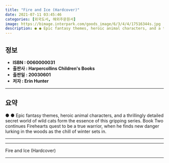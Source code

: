 ```yaml
---
title: "Fire and Ice (Hardcover)"
date: 2021-07-11 03:45:46
categories: [외국도서, 해외주문원서]
image: https://bimage.interpark.com/goods_image/6/3/4/4/17516344s.jpg
description: ● ● Epic fantasy themes, heroic animal characters, and a thrillingly detailed secret world of wild cats form the essence of this gripping series. Book Two con
---
```


## **정보**

- **ISBN : 0060000031**
- **출판사 : Harpercollins Children's Books**
- **출판일 : 20030601**
- **저자 : Erin Hunter**

------



## **요약**

●  ●  Epic fantasy themes, heroic animal characters, and a thrillingly detailed secret world of wild cats form the essence of this gripping series. Book Two continues Firehearts quest to be a true warrior, when he finds new danger lurking in the woods as the chill of winter sets in. 

------



------


Fire and Ice (Hardcover) 

------


